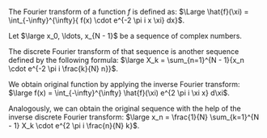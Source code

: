 The Fourier transform of a function $f$ is defined as: $\Large \hat{f}(\xi) = \int_{-\infty}^{\infty}{ f(x) \cdot e^{-2 \pi i x \xi} dx}$.

Let $\large x_0, \ldots, x_{N - 1}$ be a sequence of complex numbers.

The discrete Fourier transform of that sequence is another sequence defined by the following formula: $\large X_k = \sum_{n=1}^{N - 1}{x_n \cdot e^{-2 \pi i \frac{k}{N} n}}$.

We obtain original function by applying the inverse Fourier transform: $\large f(x) = \int_{-\infty}^{\infty} \hat{f}(\xi) e^{2 \pi i \xi x} d\xi$.

Analogously, we can obtain the original sequence with the help of the inverse discrete Fourier transform: 
$\large x_n = \frac{1}{N} \sum_{k=1}^{N - 1} X_k \cdot e^{2 \pi i \frac{n}{N} k}$.


